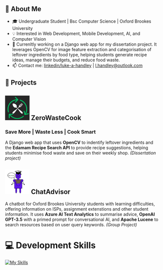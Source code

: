 ## **📌 About Me**
- 🎓 Undergraduate Student | Bsc Computer Science | Oxford Brookes University
- 💡 Interested in Web Development, Mobile Development, AI, and Computer Vision
- 🚀 Currenltly working on a Django web app  for my dissertation project. It leverages OpenCV for image feature extraction and categorisation of leftover ingredients by food type, helping students generate recipe ideas, manage their budgets, and reduce food waste.
- 📫 Contact me: [linkedin/luke-a-handley](https://www.linkedin.com/in/luke-a-handley/) | l.handley@outlook.com

## **📂 Projects** 
## <img  alt="ZeroWasteCook Logo" src="https://github.com/lhandley1/assets/blob/main/DarkZeroWasteCookLogo.png" width="80" /> **ZeroWasteCook**
### Save More | Waste Less | Cook Smart

A Django web app that uses **OpenCV** to indentify leftover ingredients and the **Edamam Recipe Search API** to provide recipe suggestions, helping students minimise food waste and save on their weekly shop. *(Dissertation project)*
## <img  alt="ChatAdvisor Logo" src="https://github.com/lhandley1/assets/blob/main/ChatAdvisor.jpg" width="80" /> **ChatAdvisor**

A chatbot for Oxford Brookes University students with learning difficulties, offering information on ISPs, assignment extenstions and other student information. It uses **Azure AI Text Analytics** to summarise advice, **OpenAI GPT-3.5** with a primed prompt for conversational AI, and **Apache Lucene** to search resources based on user query keywords. *(Group Project)*

# 💻 Development Skills
[![My Skills](https://skillicons.dev/icons?i=py,r,java,c,cpp,html,css,js,django,flask,react,sqlite,figma,gcp,azure,blender&perline=4)](https://skillicons.dev)
